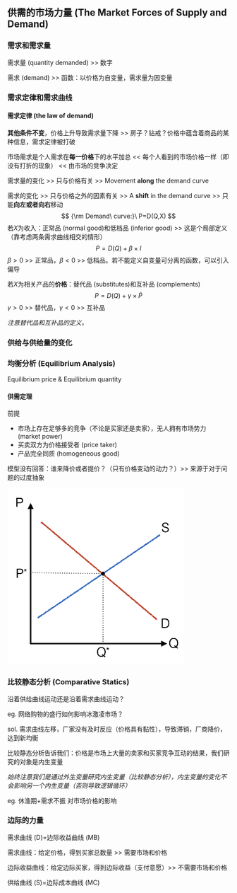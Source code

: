 ## 供需的市场力量 (The Market Forces of Supply and Demand)

### 需求和需求量

需求量 (quantity demanded) >> 数字

需求 (demand) >> 函数：以价格为自变量，需求量为因变量

### 需求定律和需求曲线

#### 需求定律 (the law of demand)

**其他条件不变**，价格上升导致需求量下降 >> 房子？钻戒？价格中蕴含着商品的某种信息，需求定律被打破

市场需求是个人需求在**每一价格**下的水平加总 << 每个人看到的市场价格一样（即没有打折的现象） << 由市场的竞争决定

需求量的变化 >> 只与价格有关 >> Movement **along** the demand curve

需求的变化 >> 只与价格之外的因素有关 >> A **shift** in the demand curve >> 只能**向左或者向右**移动
$$
{\rm Demand\ curve:}\ P=D(Q,X)
$$
若$X$为收入：正常品 (normal good)和低档品 (inferior good) >> 这是个局部定义（靠考虑两条需求曲线相交的情形）
$$
P=D(Q)+\beta \times I
$$
$\beta >0$ >> 正常品，$\beta <0$ >> 低档品。若不能定义自变量可分离的函数，可以引入偏导

若$X$为相关产品的**价格**：替代品 (substitutes)和互补品 (complements)
$$
P=D(Q)+\gamma\times\widetilde{P}
$$
$\gamma>0$ >> 替代品，$\gamma<0$ >> 互补品

*注意替代品和互补品的定义。*

### 供给与供给量的变化

### 均衡分析 (Equilibrium Analysis)

Equilibrium price & Equilibrium quantity

#### 供需定理

前提

+ 市场上存在足够多的竞争（不论是买家还是卖家），无人拥有市场势力 (market power)
+ 买卖双方为价格接受者 (price taker)
+ 产品完全同质 (homogeneous good)

模型没有回答：谁来降价或者提价？（只有价格变动的动力？）>> 来源于对于问题的过度抽象

<div align=left> <img src="../../../assets/img/principles-of-economics-I/supply-demand.png" width=400> </div>

### 比较静态分析 (Comparative Statics)

沿着供给曲线运动还是沿着需求曲线运动？

eg. 网络购物的盛行如何影响冰激凌市场？

sol. 需求曲线左移，厂家没有及时反应（价格具有黏性），导致滞销，厂商降价，达到新均衡

比较静态分析告诉我们：价格是市场上大量的卖家和买家竞争互动的结果，我们研究的对象是内生变量

*始终注意我们是通过外生变量研究内生变量（比较静态分析），内生变量的变化不会影响另一个内生变量（否则导致逻辑循环）*

eg. 休渔期+需求不振 对市场价格的影响

### 边际的力量

需求曲线 (D)=边际收益曲线 (MB)

需求曲线：给定价格，得到买家总数量 >> 需要市场和价格

边际收益曲线：给定边际买家，得到边际收益（支付意愿）>> 不需要市场和价格

供给曲线 (S)=边际成本曲线 (MC)

